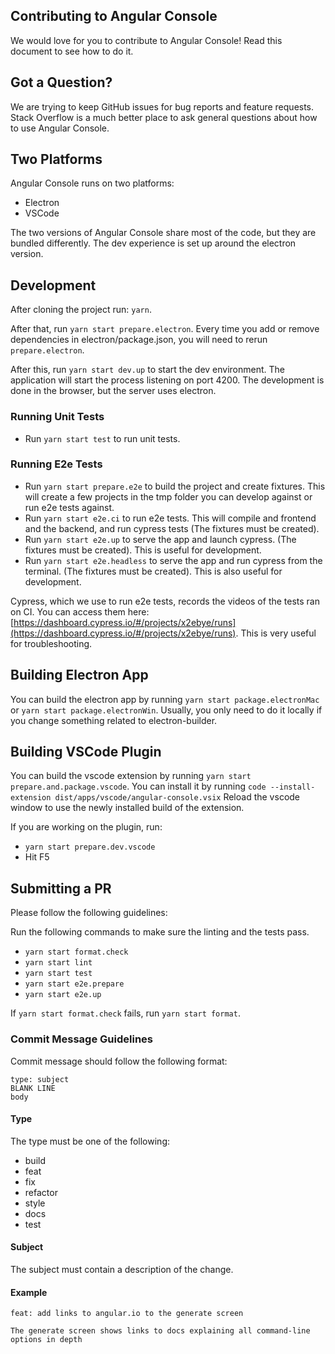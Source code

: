 ## Contributing to Angular Console

We would love for you to contribute to Angular Console! Read this document to see how to do it.

## Got a Question?

We are trying to keep GitHub issues for bug reports and feature requests. Stack Overflow is a much better place to ask general questions about how to use Angular Console.

## Two Platforms

Angular Console runs on two platforms:

- Electron
- VSCode

The two versions of Angular Console share most of the code, but they are bundled differently. The dev experience is set up around the electron version.

## Development

After cloning the project run: `yarn`.

After that, run `yarn start prepare.electron`. Every time you add or remove dependencies in electron/package.json, you will need to rerun `prepare.electron`.

After this, run `yarn start dev.up` to start the dev environment. The application will start the process listening on port 4200. The development is done in the browser, but the server uses electron.

### Running Unit Tests

- Run `yarn start test` to run unit tests.

### Running E2e Tests

- Run `yarn start prepare.e2e` to build the project and create fixtures. This will create a few projects in the tmp folder you can develop against or run e2e tests against.
- Run `yarn start e2e.ci` to run e2e tests. This will compile and frontend and the backend, and run cypress tests (The fixtures must be created).
- Run `yarn start e2e.up` to serve the app and launch cypress. (The fixtures must be created). This is useful for development.
- Run `yarn start e2e.headless` to serve the app and run cypress from the terminal. (The fixtures must be created). This is also useful for development.

Cypress, which we use to run e2e tests, records the videos of the tests ran on CI. You can access them here: [https://dashboard.cypress.io/#/projects/x2ebye/runs](https://dashboard.cypress.io/#/projects/x2ebye/runs). This is very useful for troubleshooting.

## Building Electron App

You can build the electron app by running `yarn start package.electronMac` or `yarn start package.electronWin`. Usually, you only need to do it locally if you change something related to electron-builder.

## Building VSCode Plugin

You can build the vscode extension by running `yarn start prepare.and.package.vscode`.
You can install it by running `code --install-extension dist/apps/vscode/angular-console.vsix`
Reload the vscode window to use the newly installed build of the extension.

If you are working on the plugin, run:

- `yarn start prepare.dev.vscode`
- Hit F5

## Submitting a PR

Please follow the following guidelines:

Run the following commands to make sure the linting and the tests pass.

- `yarn start format.check`
- `yarn start lint`
- `yarn start test`
- `yarn start e2e.prepare`
- `yarn start e2e.up`

If `yarn start format.check` fails, run `yarn start format`.

### Commit Message Guidelines

Commit message should follow the following format:

```
type: subject
BLANK LINE
body
```

#### Type

The type must be one of the following:

- build
- feat
- fix
- refactor
- style
- docs
- test

#### Subject

The subject must contain a description of the change.

#### Example

```
feat: add links to angular.io to the generate screen

The generate screen shows links to docs explaining all command-line options in depth
```
